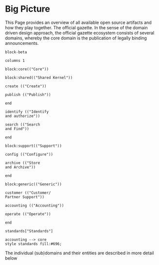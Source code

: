 # Big Picture
This Page provides an overview of all available open source artifacts and how they play together. The official gazette. In the sense of the domain driven design approach, the official gazette ecosystem consists of several domains, whereby the core domain is the publication of legally binding announcements.

```mermaid
block-beta

columns 1

block:core(("Core"))

block:shared(("Shared Kernel"))

create (("Create"))

publish (("Publish"))

end

identify (("Identify
and authorize"))

search (("Search
and Find"))

end

block:support(("Support"))

config (("Configure"))

archive (("Store
and Archive"))

end

block:generic(("Generic"))

customer (("Customer/
Partner Support"))

accounting (("Accounting"))

operate (("Operate"))

end

standards["Standards"]

accounting --> core
style standards fill:#696;
```

The individual (sub)domains and their entities are described in more detail below
